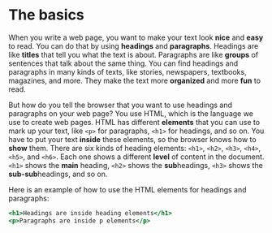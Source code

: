 # The basics

When you write a web page, you want to make your text look **nice** and **easy** to read.
You can do that by using **headings** and **paragraphs**.
Headings are like **titles** that tell you what the text is about.
Paragraphs are like **groups** of sentences that talk about the same thing.
You can find headings and paragraphs in many kinds of texts, like stories, newspapers, textbooks, magazines, and more.
They make the text more **organized** and more **fun** to read.

But how do you tell the browser that you want to use headings and paragraphs on your web page?
You use HTML, which is the language we use to create web pages.
HTML has different **elements** that you can use to mark up your text,
like `<p>` for paragraphs, `<h1>` for headings, and so on.
You have to put your text **inside** these elements, so the browser knows how to **show** them.
There are six kinds of heading elements: `<h1>`, `<h2>`, `<h3>`, `<h4>`, `<h5>`, and `<h6>`.
Each one shows a different **level** of content in the document.
`<h1>` shows the **main** heading, `<h2>` shows the **sub**headings, `<h3>` shows the **sub-sub**headings, and so on.

Here is an example of how to use the HTML elements for headings and paragraphs:

```htm
<h1>Headings are inside heading elements</h1>
<p>Paragraphs are inside p elements</p>
```
